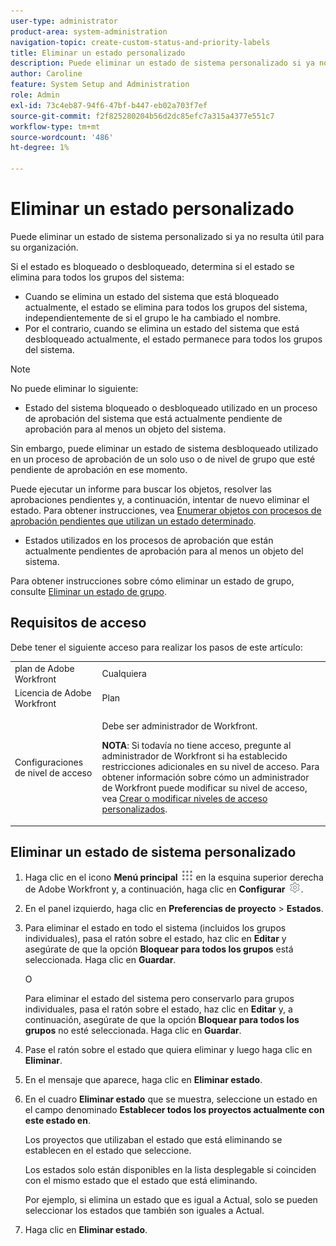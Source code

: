 ```yaml
---
user-type: administrator
product-area: system-administration
navigation-topic: create-custom-status-and-priority-labels
title: Eliminar un estado personalizado
description: Puede eliminar un estado de sistema personalizado si ya no resulta útil para su organización.
author: Caroline
feature: System Setup and Administration
role: Admin
exl-id: 73c4eb87-94f6-47bf-b447-eb02a703f7ef
source-git-commit: f2f825280204b56d2dc85efc7a315a4377e551c7
workflow-type: tm+mt
source-wordcount: '486'
ht-degree: 1%

---
```


# Eliminar un estado personalizado

Puede eliminar un estado de sistema personalizado si ya no resulta útil para su organización.

Si el estado es bloqueado o desbloqueado, determina si el estado se elimina para todos los grupos del sistema:

* Cuando se elimina un estado del sistema que está bloqueado actualmente, el estado se elimina para todos los grupos del sistema, independientemente de si el grupo le ha cambiado el nombre.
* Por el contrario, cuando se elimina un estado del sistema que está desbloqueado actualmente, el estado permanece para todos los grupos del sistema.


>[!NOTE]
>
>No puede eliminar lo siguiente:
>
>* Estado del sistema bloqueado o desbloqueado utilizado en un proceso de aprobación del sistema que está actualmente pendiente de aprobación para al menos un objeto del sistema.
>
>  Sin embargo, puede eliminar un estado de sistema desbloqueado utilizado en un proceso de aprobación de un solo uso o de nivel de grupo que esté pendiente de aprobación en ese momento.
>
>  Puede ejecutar un informe para buscar los objetos, resolver las aprobaciones pendientes y, a continuación, intentar de nuevo eliminar el estado. Para obtener instrucciones, vea [Enumerar objetos con procesos de aprobación pendientes que utilizan un estado determinado](../../../administration-and-setup/customize-workfront/creating-custom-status-and-priority-labels/list-objects-pending-approval-certain-status.md).
>
>* Estados utilizados en los procesos de aprobación que están actualmente pendientes de aprobación para al menos un objeto del sistema.

Para obtener instrucciones sobre cómo eliminar un estado de grupo, consulte [Eliminar un estado de grupo](../../../administration-and-setup/manage-groups/manage-group-statuses/delete-a-group-status.md).

## Requisitos de acceso

Debe tener el siguiente acceso para realizar los pasos de este artículo:

<table style="table-layout:auto"> 
 <col> 
 <col> 
 <tbody> 
  <tr> 
   <td role="rowheader">plan de Adobe Workfront</td> 
   <td>Cualquiera</td> 
  </tr> 
  <tr> 
   <td role="rowheader">Licencia de Adobe Workfront</td> 
   <td>Plan</td> 
  </tr> 
  <tr> 
   <td role="rowheader">Configuraciones de nivel de acceso</td> 
   <td> <p>Debe ser administrador de Workfront.</p> <p><b>NOTA</b>: Si todavía no tiene acceso, pregunte al administrador de Workfront si ha establecido restricciones adicionales en su nivel de acceso. Para obtener información sobre cómo un administrador de Workfront puede modificar su nivel de acceso, vea <a href="../../../administration-and-setup/add-users/configure-and-grant-access/create-modify-access-levels.md" class="MCXref xref">Crear o modificar niveles de acceso personalizados</a>.</p> </td> 
  </tr> 
 </tbody> 
</table>

## Eliminar un estado de sistema personalizado

1. Haga clic en el icono **Menú principal** ![](assets/main-menu-icon.png) en la esquina superior derecha de Adobe Workfront y, a continuación, haga clic en **Configurar** ![](assets/gear-icon-settings.png).

1. En el panel izquierdo, haga clic en **Preferencias de proyecto** > **Estados**.

1. Para eliminar el estado en todo el sistema (incluidos los grupos individuales), pasa el ratón sobre el estado, haz clic en **Editar** y asegúrate de que la opción **Bloquear para todos los grupos** está seleccionada. Haga clic en **Guardar**.

   O

   Para eliminar el estado del sistema pero conservarlo para grupos individuales, pasa el ratón sobre el estado, haz clic en **Editar** y, a continuación, asegúrate de que la opción **Bloquear para todos los grupos** no esté seleccionada. Haga clic en **Guardar**.

1. Pase el ratón sobre el estado que quiera eliminar y luego haga clic en **Eliminar**.
1. En el mensaje que aparece, haga clic en **Eliminar estado**.
1. En el cuadro **Eliminar estado** que se muestra, seleccione un estado en el campo denominado **Establecer todos los proyectos actualmente con este estado en**.

   Los proyectos que utilizaban el estado que está eliminando se establecen en el estado que seleccione.

   Los estados solo están disponibles en la lista desplegable si coinciden con el mismo estado que el estado que está eliminando.

   Por ejemplo, si elimina un estado que es igual a Actual, solo se pueden seleccionar los estados que también son iguales a Actual.

1. Haga clic en **Eliminar estado**.
